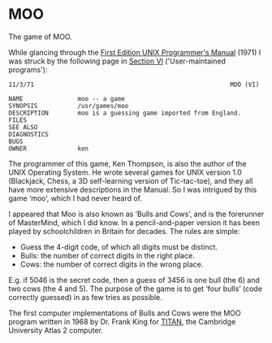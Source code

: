 # MOO
The game of MOO.

While glancing through the [First Edition UNIX Programmer's Manual](https://web.archive.org/web/20060302222731/http://www.cs.bell-labs.com:80/who/dmr/1stEdman.html) (1971) I was struck by the following page in [Section VI](https://web.archive.org/web/20060314024422/http://cm.bell-labs.com/cm/cs/who/dmr/man61.pdf) ('User-maintained programs'): 
```
11/3/71                                                      MOO (VI)

NAME               moo -- a game      
SYNOPSIS           /usr/games/moo
DESCRIPTION        moo is a guessing game imported from England.
FILES
SEE ALSO
DIAGNOSTICS
BUGS
OWNER              ken
```
The programmer of this game, Ken Thompson, is also the author of the UNIX Operating System. He wrote several games for UNIX version 1.0 (Blackjack, Chess, a 3D self-learning version of Tic-tac-toe), and they all have more extensive descriptions in the Manual. So I was intrigued by this game ‘moo’, which I had never heard of.

I appeared that Moo is also known as ‘Bulls and Cows’, and is the forerunner of MasterMind, which I did know. In a pencil-and-paper version it has been played by schoolchildren in Britain for decades. The rules are simple:
* Guess the 4-digit code, of which all digits must be distinct.
* Bulls: the number of correct digits in the right place.
* Cows:  the number of correct digits in the wrong place.

E.g. if 5046 is the secret code, then a guess of 3456 is one bull (the 6) and two cows (the 4 and 5). The purpose of the game is to get ‘four bulls’ (code correctly guessed) in as few tries as possible.

The first computer implementations of Bulls and Cows were the MOO program written in 1968 by Dr. Frank King for [TITAN](https://en.wikipedia.org/wiki/Titan_(1963_computer)), the Cambridge University Atlas&nbsp;2 computer. 
